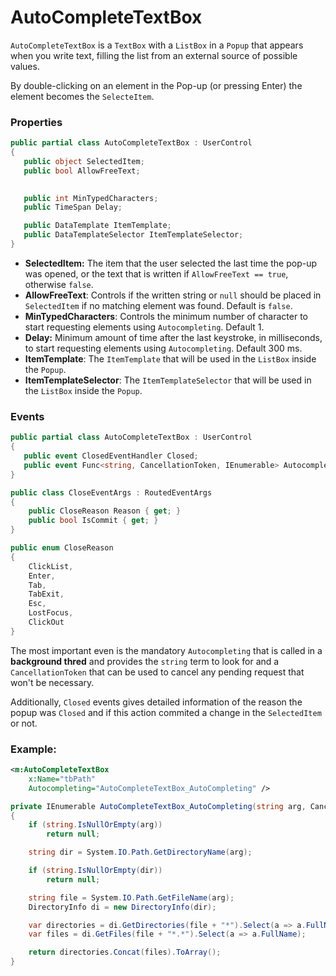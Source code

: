 # AutoCompleteTextBox

`AutoCompleteTextBox` is a `TextBox` with a `ListBox` in a `Popup` that appears when you write text, filling the list from an external source of possible values. 

By double-clicking on an element in the Pop-up (or pressing Enter) the element becomes the `SelecteItem`.

### Properties

```C#
public partial class AutoCompleteTextBox : UserControl
{
   public object SelectedItem;
   public bool AllowFreeText;

   
   public int MinTypedCharacters;
   public TimeSpan Delay;

   public DataTemplate ItemTemplate;
   public DataTemplateSelector ItemTemplateSelector; 
}
```

* **SelectedItem:** The item that the user selected the last time the pop-up was opened, or the text that is written if `AllowFreeText == true`, otherwise `false`. 
* **AllowFreeText**: Controls if the written string or `null` should be placed in `SelectedItem` if no matching element was found. Default is `false`. 
* **MinTypedCharacters**: Controls the minimum number of character to start requesting elements using  `Autocompleting`. Default 1. 
* **Delay:** Minimum amount of time after the last keystroke, in milliseconds, to start requesting elements using `Autocompleting`. Default 300 ms. 
* **ItemTemplate**: The `ItemTemplate` that will be used in the `ListBox` inside the `Popup`.
* **ItemTemplateSelector**: The `ItemTemplateSelector` that will be used in the `ListBox` inside the `Popup`.      

### Events

```C#
public partial class AutoCompleteTextBox : UserControl
{
   public event ClosedEventHandler Closed;
   public event Func<string, CancellationToken, IEnumerable> Autocompleting;
}

public class CloseEventArgs : RoutedEventArgs
{
    public CloseReason Reason { get; }
    public bool IsCommit { get; }
}

public enum CloseReason
{
    ClickList,
    Enter,
    Tab,
    TabExit,
    Esc,
    LostFocus,
    ClickOut
}
```  

The most important even is the mandatory `Autocompleting` that is called in a **background thred** and provides the `string` term to look for and a `CancellationToken` that can be used to cancel any pending request that won't be necessary. 

Additionally, `Closed` events gives detailed information of the reason the popup was `Closed` and if this action commited a change in the `SelectedItem` or not. 

### Example:

```XML
<m:AutoCompleteTextBox 
    x:Name="tbPath"
    Autocompleting="AutoCompleteTextBox_AutoCompleting" />
```

```C#
private IEnumerable AutoCompleteTextBox_AutoCompleting(string arg, CancellationToken token)
{
    if (string.IsNullOrEmpty(arg))
        return null;

    string dir = System.IO.Path.GetDirectoryName(arg);

    if (string.IsNullOrEmpty(dir))
        return null;

    string file = System.IO.Path.GetFileName(arg);
    DirectoryInfo di = new DirectoryInfo(dir);

    var directories = di.GetDirectories(file + "*").Select(a => a.FullName);
    var files = di.GetFiles(file + "*.*").Select(a => a.FullName);

    return directories.Concat(files).ToArray();
}
```